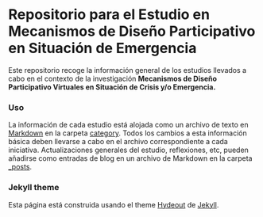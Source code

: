 # Repositorio para el Estudio en Mecanismos de Diseño Participativo en Situación de Emergencia

Este repositorio recoge la información general de los estudios llevados a cabo en el contexto de la investigación **Mecanismos de Diseño Participativo Virtuales en Situación de Crisis y/o Emergencia.**

### Uso

La información de cada estudio está alojada como un archivo de texto en [Markdown](https://github.com/adam-p/markdown-here/wiki/Markdown-Cheatsheet) en la carpeta [category](https://github.com/mitmedialab/virtualpd/tree/master/category). Todos los cambios a esta información básica deben llevarse a cabo en el archivo correspondiente a cada iniciativa.
Actualizaciones generales del estudio, reflexiones, etc, pueden añadirse como entradas de blog en un archivo de Markdown en la carpeta [_posts](https://github.com/mitmedialab/virtualpd/tree/master/_posts).

### Jekyll theme
Esta página está construida usando el theme [Hydeout](https://github.com/fongandrew/hydeout) de [Jekyll](https://jekyllrb.com/).  
